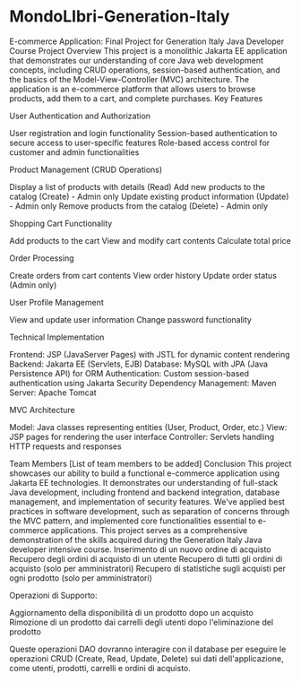 # MondoLIbri-Generation-Italy
E-commerce Application: Final Project for Generation Italy Java Developer Course
Project Overview
This project is a monolithic Jakarta EE application that demonstrates our understanding of core Java web development concepts, including CRUD operations, session-based authentication, and the basics of the Model-View-Controller (MVC) architecture. The application is an e-commerce platform that allows users to browse products, add them to a cart, and complete purchases.
Key Features

User Authentication and Authorization

User registration and login functionality
Session-based authentication to secure access to user-specific features
Role-based access control for customer and admin functionalities


Product Management (CRUD Operations)

Display a list of products with details (Read)
Add new products to the catalog (Create) - Admin only
Update existing product information (Update) - Admin only
Remove products from the catalog (Delete) - Admin only


Shopping Cart Functionality

Add products to the cart
View and modify cart contents
Calculate total price


Order Processing

Create orders from cart contents
View order history
Update order status (Admin only)


User Profile Management

View and update user information
Change password functionality



Technical Implementation

Frontend: JSP (JavaServer Pages) with JSTL for dynamic content rendering
Backend: Jakarta EE (Servlets, EJB)
Database: MySQL with JPA (Java Persistence API) for ORM
Authentication: Custom session-based authentication using Jakarta Security
Dependency Management: Maven
Server: Apache Tomcat

MVC Architecture

Model: Java classes representing entities (User, Product, Order, etc.)
View: JSP pages for rendering the user interface
Controller: Servlets handling HTTP requests and responses

Team Members
[List of team members to be added]
Conclusion
This project showcases our ability to build a functional e-commerce application using Jakarta EE technologies. It demonstrates our understanding of full-stack Java development, including frontend and backend integration, database management, and implementation of security features.
We've applied best practices in software development, such as separation of concerns through the MVC pattern, and implemented core functionalities essential to e-commerce applications. This project serves as a comprehensive demonstration of the skills acquired during the Generation Italy Java developer intensive course.
Inserimento di un nuovo ordine di acquisto 
Recupero degli ordini di acquisto di un utente
Recupero di tutti gli ordini di acquisto (solo per amministratori) 
Recupero di statistiche sugli acquisti per ogni prodotto (solo per amministratori)


Operazioni di Supporto:

Aggiornamento della disponibilità di un prodotto dopo un acquisto
Rimozione di un prodotto dai carrelli degli utenti dopo l'eliminazione del prodotto



Queste operazioni DAO dovranno interagire con il database per eseguire le operazioni CRUD (Create, Read, Update, Delete) sui dati dell'applicazione, come utenti, prodotti, carrelli e ordini di acquisto.
